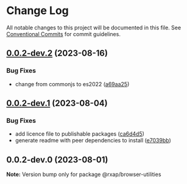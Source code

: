 # Change Log

All notable changes to this project will be documented in this file.
See [Conventional Commits](https://conventionalcommits.org) for commit guidelines.

## [0.0.2-dev.2](https://gitlab.com/rxap/packages/compare/@rxap/browser-utilities@0.0.2-dev.1...@rxap/browser-utilities@0.0.2-dev.2) (2023-08-16)

### Bug Fixes

- change from commonjs to es2022 ([a69aa25](https://gitlab.com/rxap/packages/commit/a69aa25b9824b94613392b3ea42fba18e5eb1168))

## [0.0.2-dev.1](https://gitlab.com/rxap/packages/compare/@rxap/browser-utilities@0.0.2-dev.0...@rxap/browser-utilities@0.0.2-dev.1) (2023-08-04)

### Bug Fixes

- add licence file to publishable packages ([ca6d4d5](https://gitlab.com/rxap/packages/commit/ca6d4d509a743b89bad5ed7ae935d3007231705a))
- generate readme with peer dependencies to install ([e7039bb](https://gitlab.com/rxap/packages/commit/e7039bb5e86ffeadfe7cc92d5fc71d32f8efb4fb))

## 0.0.2-dev.0 (2023-08-01)

**Note:** Version bump only for package @rxap/browser-utilities
